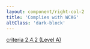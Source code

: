 ```yaml
---
layout: component/right-col-2
title: 'Complies with WCAG'
altClass: 'dark-block'
---
```


[criteria 2.4.2 (Level A)](#)

